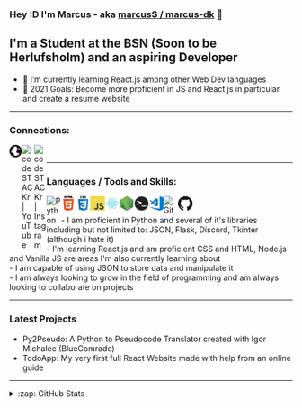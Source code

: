 ### Hey :D I'm Marcus - aka [marcusS / marcus-dk][website] 👋

## I'm a Student at the BSN (Soon to be Herlufsholm) and an aspiring Developer

- 🌱  I’m currently learning React.js among other Web Dev languages
- 🥅  2021 Goals: Become more proficient in JS and React.js in particular and create a resume website

---

### Connections:

[<img align="left" alt="codeSTACKr.com" width="22px" src="https://raw.githubusercontent.com/iconic/open-iconic/master/svg/globe.svg" />][website]
[<img align="left" alt="codeSTACKr | YouTube" width="22px" src="https://cdn.jsdelivr.net/npm/simple-icons@v3/icons/youtube.svg" />][youtube]
[<img align="left" alt="codeSTACKr | Instagram" width="22px" src="https://cdn.jsdelivr.net/npm/simple-icons@v3/icons/instagram.svg" />][instagram]

<br />

---
### Languages / Tools and Skills:

<img align="left" alt="Python" width="26px" src="https://www.freepngimg.com/download/android/72537-icons-python-programming-computer-social-tutorial.png" />
<img align="left" alt="HTML5" width="26px" src="https://raw.githubusercontent.com/github/explore/80688e429a7d4ef2fca1e82350fe8e3517d3494d/topics/html/html.png" />
<img align="left" alt="CSS3" width="26px" src="https://raw.githubusercontent.com/github/explore/80688e429a7d4ef2fca1e82350fe8e3517d3494d/topics/css/css.png" />
<img align="left" alt="JavaScript" width="26px" src="https://raw.githubusercontent.com/github/explore/80688e429a7d4ef2fca1e82350fe8e3517d3494d/topics/javascript/javascript.png" />
<img align="left" alt="React" width="26px" src="https://raw.githubusercontent.com/github/explore/80688e429a7d4ef2fca1e82350fe8e3517d3494d/topics/react/react.png" />
<img align="left" alt="Node.js" width="26px" src="https://raw.githubusercontent.com/github/explore/80688e429a7d4ef2fca1e82350fe8e3517d3494d/topics/nodejs/nodejs.png" />
<img align="left" alt="Terminal" width="26px" src="https://raw.githubusercontent.com/github/explore/80688e429a7d4ef2fca1e82350fe8e3517d3494d/topics/terminal/terminal.png" />
<img align="left" alt="Visual Studio Code" width="26px" src="https://raw.githubusercontent.com/github/explore/80688e429a7d4ef2fca1e82350fe8e3517d3494d/topics/visual-studio-code/visual-studio-code.png" />
<img align="left" alt="Git" width="26px" src="https://upload.wikimedia.org/wikipedia/commons/thumb/3/3f/Git_icon.svg/1024px-Git_icon.svg.png" />
<img align="left" alt="GitHub" width="26px" src="https://raw.githubusercontent.com/github/explore/78df643247d429f6cc873026c0622819ad797942/topics/github/github.png" />
<br />
<br />
- I am proficient in Python and several of it's libraries including but not limited to: JSON, Flask, Discord, Tkinter (although i hate it)<br />
- I'm learning React.js and am proficient CSS and HTML, Node.js and Vanilla JS are areas I'm also currently learning about<br />
- I am capable of using JSON to store data and manipulate it<br />
- I am always looking to grow in the field of programming and am always looking to collaborate on projects

---

### Latest Projects

- Py2Pseudo: A Python to Pseudocode Translator created with Igor Michalec (BlueComrade)
- TodoApp: My very first full React Website made with help from an online guide

---

<details>
  <summary>:zap: GitHub Stats</summary>

  <img align="left" alt="marcus-dk's GitHub Stats" src="https://github-readme-stats.vercel.app/api?username=marcus-dk&show_icons=true&hide_border=true" />

</details>

[website]: https://github.com/marcus-dk
[youtube]: https://www.youtube.com/channel/UCKpXkuHRFF33v-RlQ_UfhHg
[instagram]: https://www.instagram.com/marcus__sorensen/